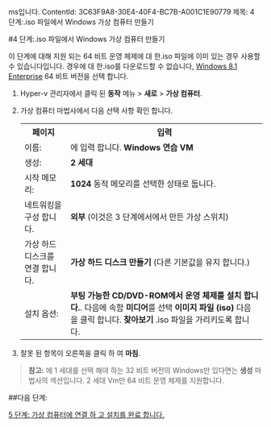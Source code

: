 ms입니다. ContentId: 3C63F9A8-30E4-40F4-BC7B-A001C1E90779
제목: 4 단계:.iso 파일에서 Windows 가상 컴퓨터 만들기

#4 단계:.iso 파일에서 Windows 가상 컴퓨터 만들기

이 단계에 대해 지원 되는 64 비트 운영 체제에 대 한.iso 파일에 이미 있는 경우 사용할 수 있습니다입니다.
경우에 대 한.iso를 다운로드할 수 없습니다, [Windows 8.1 Enterprise](http://www.microsoft.com/en-us/evalcenter/evaluate-windows-8-1-enterprise) 64 비트 버전을 선택 합니다.

1. Hyper-v 관리자에서 클릭 된 **동작** 메뉴 > **새로** > **가상 컴퓨터**.
2. 가상 컴퓨터 마법사에서 다음 선택 사항 확인 합니다.
   
   <table>
   <tr><th>페이지</th><th>입력</th></tr>
   <tr><td>이름:</td><td>에 입력 합니다. <b>Windows 연습 VM</b></td></tr>
   <tr><td>생성:</td><td><b>2 세대</b></td></tr>
   <tr><td>시작 메모리:</td><td><b>1024</b> 동적 메모리를 선택한 상태로 둡니다.</td></tr>
   <tr><td>네트워킹을 구성 합니다.</td><td><b>외부</b> (이것은 3 단계에서에서 만든 가상 스위치)</td></tr>
   <tr><td>가상 하드 디스크를 연결 합니다.</td><td><b>가상 하드 디스크 만들기</b> (다른 기본값을 유지 합니다.) </td></tr>
   <tr><td>설치 옵션:</td><td><b>부팅 가능한 CD/DVD-ROM에서 운영 체제를 설치 합니다.</b>. 다음에 속함 <b>미디어</b>를 선택 <b>이미지 파일 (iso)</b> 다음을 클릭 합니다. <b>찾아보기</b> .iso 파일을 가리키도록 합니다.</td></tr>
   </table>
   
3. 잘못 된 항목이 오른쪽을 클릭 하 여 **마침**.

> **참고:** 에 1 세대를 선택 해야 하는 32 비트 버전의 Windows만 있다면는 **생성** 마법사의 섹션입니다.
> 2 세대 Vm만 64 비트 운영 체제를 지원합니다.

##다음 단계:

[5 단계: 가상 컴퓨터에 연결 하 고 설치를 완료 합니다.](walkthrough_vmconnect.md)





